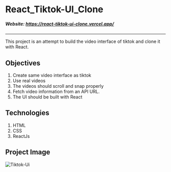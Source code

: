 # React_Tiktok-UI_Clone
##### Website: https://react-tiktok-ui-clone.vercel.app/
---
This project is an attempt to build the video interface of tiktok and clone it with React.
## Objectives
1. Create same video interface as tiktok
1. Use real videos
1. The videos should scroll and snap properly
1. Fetch video information from an API URL.
1. The UI should be built with React
## Technologies
1. HTML
1. CSS
1. ReactJs
## Project Image
![Tiktok-Ui](https://user-images.githubusercontent.com/93794655/205225486-51d01467-17ac-45dd-a12d-3796bfc423a7.png)
